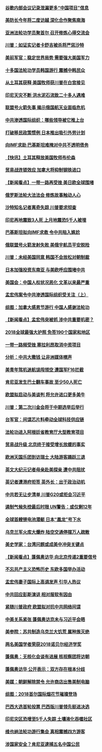 #### [谷歌内部会议记录泄漏更多“中国项目”信息](../pages/nsc418/n10783142.md?t=10142134) 

#### [美防长今年将二度访越 深化合作聚焦南海](../pages/nsc418/n10783067.md?t=10142134) 

#### [亚洲法轮功学员聚首尔 召开修炼心得交流会](../pages/nsc418/n10780294.md?t=10142134) 

#### [川普：如证实记者卡舒吉被杀将严惩沙特](../pages/nsc418/n10782611.md?t=10142134) 

#### [美前军官：稳定世界局势 需要强大美国军力](../pages/nsc418/n10781975.md?t=10142134) 

#### [十多国法轮功学员韩国游行 震撼中韩民众](../pages/nsc418/n10781244.md?t=10142134) 

#### [从土耳其获释 美国牧师获川普在白宫接见](../pages/nsc418/n10781786.md?t=10142134) 

#### [印尼天灾不断 洪水泥石流致二十多人遇难](../pages/nsc418/n10781733.md?t=10142134) 

#### [联盟号火箭失事 揭示俄国航天业面临危机](../pages/nsc418/n10781049.md?t=10142134) 

#### [中共渗透国际组织：哪些领导被它推上台](../pages/nsc418/n10780076.md?t=10142134) 

#### [打破移民政策惯例 日本推出吸引外劳计划](../pages/nsc418/n10780027.md?t=10142134) 

#### [向IMF求助 巴基斯坦难掩对中共不透明债务](../pages/nsc418/n10779334.md?t=10142134) 

#### [【快讯】土耳其释放美国牧师布伦森](../pages/nsc418/n10779530.md?t=10142134) 

#### [贸易战连锁效应 加拿大将抑制钢铁进口](../pages/nsc418/n10778999.md?t=10142134) 

#### [【新闻看点】一带一路再受挫 美日欧全球围堵](../pages/nsc418/n10777284.md?t=10142134) 

#### [俄罗斯法轮大法法会 修炼故事触动人心](../pages/nsc418/n10777123.md?t=10142134) 

#### [沙特知名记者离奇失踪 川普要求彻查](../pages/nsc418/n10777290.md?t=10142134) 

#### [印尼再地震致3人死 上月地震恐5千人被埋](../pages/nsc418/n10776842.md?t=10142134) 

#### [巴基斯坦拟向IMF求救 令中共陷入尴尬](../pages/nsc418/n10775275.md?t=10142134) 

#### [俄联盟号火箭发射失败 美俄宇航员平安脱险](../pages/nsc418/n10776805.md?t=10142134) 

#### [川普：未经美国同意 韩国不会放松对朝制裁](../pages/nsc418/n10776516.md?t=10142134) 

#### [日本加强投资东南亚 与美欧呼应围堵中共](../pages/nsc418/n10776420.md?t=10142134) 

#### [美国会：中国人权状况恶化 文革以来最严重](../pages/nsc418/n10775405.md?t=10142134) 

#### [孟宏伟案令中共渗透国际组织受关注（上）](../pages/nsc418/n10773407.md?t=10142134) 

#### [组图：加拿大感恩节游行 中国人感谢法轮功](../pages/nsc418/n10774602.md?t=10142134) 

#### [【新闻看点】孟宏伟突被抓 涉中共重要机密？](../pages/nsc418/n10774768.md?t=10142134) 

#### [2018全球最强大护照 免签190个国家和地区](../pages/nsc418/n10774785.md?t=10142134) 

#### [一带一路频受挫 塞拉利昂取消中资项目](../pages/nsc418/n10774667.md?t=10142134) 

#### [分析：中共大撒钱 让非洲媒体噤声](../pages/nsc418/n10772349.md?t=10142134) 

#### [美青年驾机迷航误闯领空 遭国军F16拦截](../pages/nsc418/n10774153.md?t=10142134) 

#### [肯尼亚发生巴士翻车事故 至少50人死亡](../pages/nsc418/n10774150.md?t=10142134) 

#### [欧盟拟启动与美谈判 将允许进口更多美牛](../pages/nsc418/n10773644.md?t=10142134) 

#### [川普：第二次川金会将于中期选举后举行](../pages/nsc418/n10773708.md?t=10142134) 

#### [台军官：间谍芯片料牵动全球科技供应链](../pages/nsc418/n10772822.md?t=10142134) 

#### [法轮功进入阿根廷省教育厅大型教育项目](../pages/nsc418/n10772186.md?t=10142134) 

#### [贸易战升级 北京终于接受增长放缓的事实](../pages/nsc418/n10772868.md?t=10142134) 

#### [欧洲天国乐团到访瑞士 大陆游客踊跃三退](../pages/nsc418/n10772672.md?t=10142134) 

#### [英文大纪元记者母亲赴美探亲 遭中共阻扰](../pages/nsc418/n10772575.md?t=10142134) 

#### [英记者遭港府拒签 英外长：出于政治动机](../pages/nsc418/n10772603.md?t=10142134) 

#### [中共若无让步清单 川普G20或拒会习近平](../pages/nsc418/n10771813.md?t=10142134) 

#### [遏制气候失控最后时限 UN警告：或仅剩12年](../pages/nsc418/n10771411.md?t=10142134) 

#### [全球首艘锂电池潜艇 日本“凰龙”号下水](../pages/nsc418/n10771671.md?t=10142134) 

#### [乌克兰军火库大爆炸 陆空交通停摆万人疏散](../pages/nsc418/n10771658.md?t=10142134) 

#### [美史学家：台湾问题或成美中冲突关键点](../pages/nsc418/n10771318.md?t=10142134) 

#### [【新闻看点】蓬佩奥访华 向北京传递2重要信号](../pages/nsc418/n10770311.md?t=10142134) 

#### [不忘共产主义恐怖历史 东欧多国举办活动](../pages/nsc418/n10770391.md?t=10142134) 

#### [孟宏伟妻子国际上高调发声 引华人热议](../pages/nsc418/n10770153.md?t=10142134) 

#### [中共回应彭斯演讲 相对服软有因由](../pages/nsc418/n10770070.md?t=10142134) 

#### [紧随川普政府 欧盟拟对抗中共网络间谍](../pages/nsc418/n10770155.md?t=10142134) 

#### [中美关系紧张 蓬佩奥访京未与习近平会晤](../pages/nsc418/n10770076.md?t=10142134) 

#### [美参院：苏共制造乌克兰大饥荒 属种族灭绝](../pages/nsc418/n10769945.md?t=10142134) 

#### [两名美国学者荣获2018诺贝尔经济学奖](../pages/nsc418/n10768693.md?t=10142134) 

#### [蓬佩奥：无核化会谈有进展 核视察团将访朝](../pages/nsc418/n10768194.md?t=10142134) 

#### [蓬佩奥访华 公开表示：双方存在根本分歧](../pages/nsc418/n10768365.md?t=10142134) 

#### [美媒：朝鲜解除禁令 允许商店出售美制电脑](../pages/nsc418/n10768025.md?t=10142134) 

#### [组图：2018首尔国际烟花节璀璨登场](../pages/nsc418/n10767652.md?t=10142134) 

#### [巴西大选首轮投票 巴西版川普领先挺进决选](../pages/nsc418/n10767437.md?t=10142134) 

#### [印尼灾区恐增至5千人失踪 土壤液化吞噬社区](../pages/nsc418/n10767209.md?t=10142134) 

#### [维也纳法轮功游行集会 真相震撼四方游客](../pages/nsc418/n10758570.md?t=10142134) 

#### [涉国家安全？肯尼亚逮捕五名中国公民](../pages/nsc418/n10766880.md?t=10142134) 

